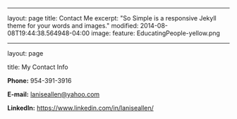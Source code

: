 
---
layout: page
title: Contact Me
excerpt: "So Simple is a responsive Jekyll theme for your words and images."
modified: 2014-08-08T19:44:38.564948-04:00
image:
 feature: EducatingPeople-yellow.png
 <!-- credit: WeGraphics
 creditlink: http://wegraphics.net/downloads/free-ultimate-blurred-background-pack/ -->
---
layout: page 

title: My Contact Info

**Phone:** 954-391-3916

**E-mail:** laniseallen@yahoo.com

**LinkedIn:** https://www.linkedin.com/in/laniseallen/
